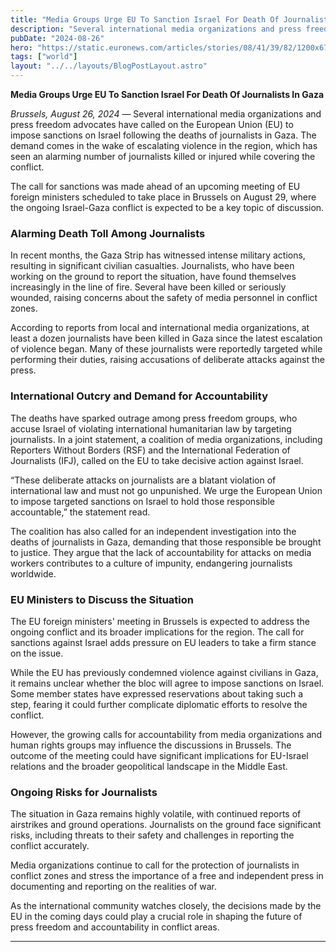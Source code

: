 ```yaml
---
title: "Media Groups Urge EU To Sanction Israel For Death Of Journalists In Gaza"
description: "Several international media organizations and press freedom advocates have called on the European Union (EU) to impose sanctions on Israel following the deaths of journalists in Gaza."
pubDate: "2024-08-26"
hero: "https://static.euronews.com/articles/stories/08/41/39/82/1200x675_cmsv2_51aebe65-c84f-5dbf-9283-b035866974a2-8413982.jpg"
tags: ["world"]
layout: "../../layouts/BlogPostLayout.astro"
---
```

**Media Groups Urge EU To Sanction Israel For Death Of Journalists In Gaza**

*Brussels, August 26, 2024* — Several international media organizations and press freedom advocates have called on the European Union (EU) to impose sanctions on Israel following the deaths of journalists in Gaza. The demand comes in the wake of escalating violence in the region, which has seen an alarming number of journalists killed or injured while covering the conflict.

The call for sanctions was made ahead of an upcoming meeting of EU foreign ministers scheduled to take place in Brussels on August 29, where the ongoing Israel-Gaza conflict is expected to be a key topic of discussion.

### **Alarming Death Toll Among Journalists**

In recent months, the Gaza Strip has witnessed intense military actions, resulting in significant civilian casualties. Journalists, who have been working on the ground to report the situation, have found themselves increasingly in the line of fire. Several have been killed or seriously wounded, raising concerns about the safety of media personnel in conflict zones.

According to reports from local and international media organizations, at least a dozen journalists have been killed in Gaza since the latest escalation of violence began. Many of these journalists were reportedly targeted while performing their duties, raising accusations of deliberate attacks against the press.

### **International Outcry and Demand for Accountability**

The deaths have sparked outrage among press freedom groups, who accuse Israel of violating international humanitarian law by targeting journalists. In a joint statement, a coalition of media organizations, including Reporters Without Borders (RSF) and the International Federation of Journalists (IFJ), called on the EU to take decisive action against Israel.

“These deliberate attacks on journalists are a blatant violation of international law and must not go unpunished. We urge the European Union to impose targeted sanctions on Israel to hold those responsible accountable,” the statement read.

The coalition has also called for an independent investigation into the deaths of journalists in Gaza, demanding that those responsible be brought to justice. They argue that the lack of accountability for attacks on media workers contributes to a culture of impunity, endangering journalists worldwide.

### **EU Ministers to Discuss the Situation**

The EU foreign ministers' meeting in Brussels is expected to address the ongoing conflict and its broader implications for the region. The call for sanctions against Israel adds pressure on EU leaders to take a firm stance on the issue.

While the EU has previously condemned violence against civilians in Gaza, it remains unclear whether the bloc will agree to impose sanctions on Israel. Some member states have expressed reservations about taking such a step, fearing it could further complicate diplomatic efforts to resolve the conflict.

However, the growing calls for accountability from media organizations and human rights groups may influence the discussions in Brussels. The outcome of the meeting could have significant implications for EU-Israel relations and the broader geopolitical landscape in the Middle East.

### **Ongoing Risks for Journalists**

The situation in Gaza remains highly volatile, with continued reports of airstrikes and ground operations. Journalists on the ground face significant risks, including threats to their safety and challenges in reporting the conflict accurately. 

Media organizations continue to call for the protection of journalists in conflict zones and stress the importance of a free and independent press in documenting and reporting on the realities of war. 

As the international community watches closely, the decisions made by the EU in the coming days could play a crucial role in shaping the future of press freedom and accountability in conflict areas.

---